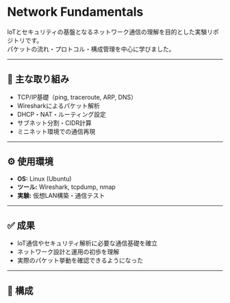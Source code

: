 # Network Fundamentals

IoTとセキュリティの基盤となるネットワーク通信の理解を目的とした実験リポジトリです。  
パケットの流れ・プロトコル・構成管理を中心に学びました。

---

## 📘 主な取り組み
- TCP/IP基礎（ping, traceroute, ARP, DNS）
- Wiresharkによるパケット解析
- DHCP・NAT・ルーティング設定
- サブネット分割・CIDR計算
- ミニネット環境での通信再現

---

## ⚙️ 使用環境
- **OS:** Linux (Ubuntu)
- **ツール:** Wireshark, tcpdump, nmap
- **実験:** 仮想LAN構築・通信テスト

---

## ✅ 成果
- IoT通信やセキュリティ解析に必要な通信基礎を確立  
- ネットワーク設計と運用の初歩を理解  
- 実際のパケット挙動を確認できるようになった

---

## 📁 構成

